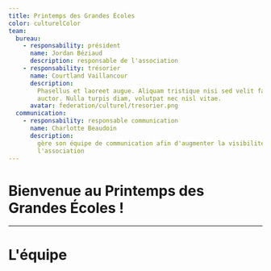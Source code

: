 ```yaml
---
title: Printemps des Grandes Écoles
color: culturelColor
team:
  bureau:
    - responsability: président
      name: Jordan Béziaud
      description: responsable de l'association
    - responsability: trésorier
      name: Courtland Vaillancour
      description:
        Phasellus et laoreet augue. Aliquam tristique nisi sed velit faucibus
        auctor. Nulla turpis diam, volutpat nec nisl vitae.
      avatar: federation/culturel/tresorier.png
  communication:
    - responsability: responsable communication
      name: Charlotte Beaudoin
      description:
        gère son équipe de communication afin d'augmenter la visibilité de
        l'association
---
```


# Bienvenue au Printemps des Grandes Écoles !

---

# L'équipe

<team :team="team" :color="color"></team>
